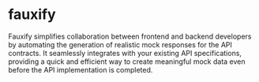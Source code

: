 # fauxify
Fauxify simplifies collaboration between frontend and backend developers by automating the generation of realistic mock responses for the API contracts. It seamlessly integrates with your existing API specifications, providing a quick and efficient way to create meaningful mock data even before the API implementation is completed.
